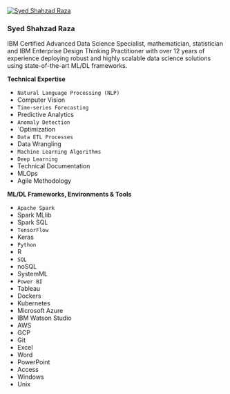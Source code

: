 [![Syed Shahzad Raza](https://sigma.stream/images/banner.png "Syed Shahzad Raza")](https://www.linkedin.com/in/syed-shahzad-raza/ "Syed Shahzad Raza")

### Syed Shahzad Raza

IBM Certified Advanced Data Science Specialist, mathematician, statistician and IBM Enterprise Design Thinking Practitioner with over 12 years of experience deploying robust and highly scalable data science solutions using state-of-the-art ML/DL frameworks.

**Technical Expertise**
* `Natural Language Processing (NLP)`
* Computer Vision
* `Time-series Forecasting`
* Predictive Analytics
* `Anomaly Detection`
* `Optimization
* `Data ETL Processes`
* Data Wrangling
* `Machine Learning Algorithms`
* `Deep Learning`
* Technical Documentation
* MLOps
* Agile Methodology

**ML/DL Frameworks, Environments & Tools**
* `Apache Spark`
* Spark MLlib
* Spark SQL
* `TensorFlow`
* Keras
* `Python`
* R
* `SQL`
* noSQL
* SystemML
* `Power BI`
* Tableau
* Dockers
* Kubernetes
* Microsoft Azure
* IBM Watson Studio
* AWS
* GCP
* Git
* Excel
* Word
* PowerPoint
* Access
* Windows
* Unix
